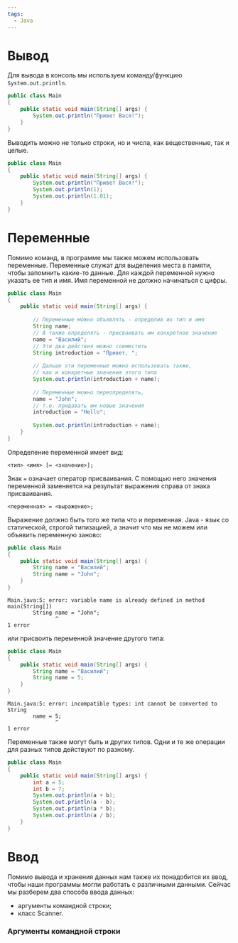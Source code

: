 ```yaml
---
tags:
  - Java
---
```

# Вывод
Для вывода в консоль мы используем команду/функцию `System.out.println`.
```java
public class Main
{
	public static void main(String[] args) {
		System.out.println("Привет Вася!");
	}
}
```
Выводить можно не только строки, но и числа, как вещественные, так и целые.
```java
public class Main
{
	public static void main(String[] args) {
		System.out.println("Привет Вася!");
		System.out.println(1);
		System.out.println(1.01);
	}
}
```
# Переменные
Помимо команд, в программе мы также можем использовать переменные. Переменные служат для выделения места в памяти, чтобы запомнить какие-то данные. Для каждой переменной нужно указать ее тип и имя. Имя переменной не должно начинаться с цифры.
```java
public class Main
{
	public static void main(String[] args) {
	
		// Переменные можно объявлять - определив их тип и имя
		String name; 
		// А также определять - присваивать им конкретное значение
		name = "Василий"; 
		// Эти два действия можно совместить
		String introduction = "Привет, "; 
		
		// Дальше эти переменные можно использовать также, 
		// как и конкретные значения этого типа
		System.out.println(introduction + name); 
		
		// Переменные можно переопределять, 
		name = "John"; 
		// т.е. придавать им новые значения
		introduction = "Hello"; 
		
		System.out.println(introduction + name);
	}
}
```
Определение переменной имеет вид:
```
<тип> <имя> [= <значение>];
```
Знак `=` означает оператор присваивания. С помощью него значения переменной заменяется на результат выражения справа от знака присваивания.
```
<переменная> = <выражение>;
```
Выражение должно быть того же типа что и переменная.
Java - язык со статической, строгой типизацией, а значит что мы не можем или объявить переменную заново:
```java
public class Main
{
	public static void main(String[] args) {
		String name = "Василий";
		String name = "John";
	}
}
```
```
Main.java:5: error: variable name is already defined in method main(String[])
		String name = "John";
		       ^
1 error
```

или присвоить переменной значение другого типа:
```java
public class Main
{
	public static void main(String[] args) {
		String name = "Василий";
		String name = 5;
	}
}
```
```
Main.java:5: error: incompatible types: int cannot be converted to String
		name = 5;
		       ^
1 error
```

Переменные также могут быть и других типов. Одни и те же операции для разных типов действуют по разному.
```java
public class Main
{
	public static void main(String[] args) {
		int a = 5;
		int b = 7;
		System.out.println(a + b);
		System.out.println(a - b);
		System.out.println(a * b);
		System.out.println(a / b);
	}
}
```
# Ввод
Помимо вывода и хранения данных нам также их понадобится их ввод, чтобы наши программы могли работать с различными данными. Сейчас мы разберем два способа ввода данных:
- аргументы командной строки;
- класс Scanner.
### Аргументы командной строки
